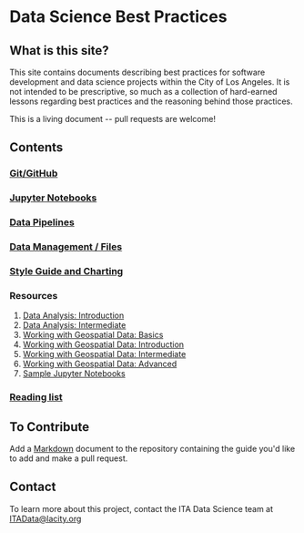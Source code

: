 # Data Science Best Practices

## What is this site?
This site contains documents describing best practices for software development
and data science projects within the City of Los Angeles. It is not intended to be
prescriptive, so much as a collection of hard-earned lessons regarding best practices
and the reasoning behind those practices.

This is a living document -- pull requests are welcome!

## Contents
### [Git/GitHub](./github.md)
### [Jupyter Notebooks](./notebooks.md)
### [Data Pipelines](./data-pipeline.md)
### [Data Management / Files](./data-management.md)
### [Style Guide and Charting](./charting.md)
### Resources
1. [Data Analysis: Introduction](./data-analysis-intro.md)
2. [Data Analysis: Intermediate](./data-analysis-intermediate.md)
3. [Working with Geospatial Data: Basics](./spatial-analysis-basics.md)
4. [Working with Geospatial Data: Introduction](./spatial-analysis-intro.md)
5. [Working with Geospatial Data: Intermediate](./spatial-analysis-intermediate.md)
6. [Working with Geospatial Data: Advanced](./spatial-analysis-advanced.md)
7. [Sample Jupyter Notebooks](https://github.com/CityOfLosAngeles/notebook-demos)

### [Reading list](./reading-list.md)

## To Contribute
Add a [Markdown](https://guides.github.com/features/mastering-markdown/) document to the repository containing the guide you'd like to add and make a pull request. 

## Contact 
To learn more about this project, contact the ITA Data Science team at [ITAData@lacity.org](mailto://itadata@lacity.org)
